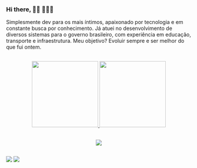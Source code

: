 ###   Hi there, 👋🏼 👨🏻‍💻

 Simplesmente dev para os mais íntimos, apaixonado por tecnologia e em constante busca por conhecimento. Já atuei no desenvolvimento de diversos sistemas para o governo brasileiro, com experiência em educação, transporte e infraestrutura. Meu objetivo? Evoluir sempre e ser melhor do que fui ontem.


##



<div align="center">
  <a href="https://github.com/daansb1">
  <img height="180em" src="https://github-readme-stats.vercel.app/api?username=daansb1&show_icons=true&theme=dark&include_all_commits=true&count_private=true"/>
  <img height="180em" src="https://github-readme-stats.vercel.app/api/top-langs/?username=daansb1&layout=compact&langs_count=7&theme=dark"/>
</div>
<div style="display: inline_block"><br>
  <p align="center">
    <a>
      <img src="https://skillicons.dev/icons?i=php,react,html,css,htmx,js,phpstorm,vscode,jenkins,jquery,laravel,symfony,git,gitlab,docker,vim,bootstrap,django,mongodb,postgres,mysql,nodejs,npm,vite,postman" />
    </a>
  </p>
  
</div>

##
  
<div> 
  <a href = "mailto:dbento001@gmail.com"><img src="https://img.shields.io/badge/-Gmail-%23333?style=for-the-badge&logo=gmail&logoColor=white" target="_blank"></a>
  <a href="https://www.linkedin.com/in/daniel-bento-1a1b96165" target="_blank"><img src="https://img.shields.io/badge/-LinkedIn-%230077B5?style=for-the-badge&logo=linkedin&logoColor=white" target="_blank"></a> 

</div>
